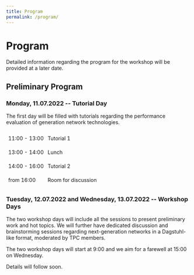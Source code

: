 ```yaml
---
title: Program
permalink: /program/
---
```


# Program

Detailed information regarding the program for the workshop will be provided at a later date.

## Preliminary Program

### Monday, 11.07.2022 -- Tutorial Day

The first day will be filled with tutorials regarding the performance evaluation of generation network technologies.

<style type="text/css">
.tg {border-collapse:collapse;border-spacing:0;}
.tg td {border-color:#FEFEFE;border-style:solid;border-width:1px;font-size:14px;overflow:hidden;padding:10px 5px;word-break:normal;}
.tg .tg-0lax {text-align:left;vertical-align:middle;}
</style>
<table class="tg">
<tbody>
  <tr>
    <td class="tg-0lax">11:00 - 13:00</td>
    <td class="tg-0lax">Tutorial 1</td>
  </tr>
  <tr>
    <td class="tg-0lax">13:00 - 14:00</td>
    <td class="tg-0lax">Lunch</td>
  </tr>
  <tr>
    <td class="tg-0lax">14:00 - 16:00</td>
    <td class="tg-0lax">Tutorial 2</td>
  </tr>
  <tr>
    <td class="tg-0lax">from 16:00</td>
    <td class="tg-0lax">Room for discussion</td>
  </tr>
</tbody>
</table>

### Tuesday, 12.07.2022 and Wednesday, 13.07.2022 -- Workshop Days

The two workshop days will include all the sessions to present preliminary work and hot topics. We will further have dedicated discussion and brainstorming sessions regarding next-generation networks in a Dagstuhl-like format, moderated by TPC members.

The two workshop days will start at 9:00 and we aim for a farewell at 15:00 on Wednesday.

Details will follow soon.
